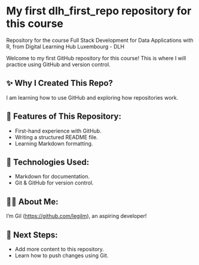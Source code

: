 # My first dlh_first_repo repository for this course
Repository for the course Full Stack Development for Data Applications with R, from Digital Learning Hub Luxembourg - DLH

Welcome to my first GitHub repository for this course! This is where I will practice using GitHub and version control.

## ✨ Why I Created This Repo?
I am learning how to use GitHub and exploring how repositories work.

## 📌 Features of This Repository:
- First-hand experience with GitHub.
- Writing a structured README file.
- Learning Markdown formatting.

## 🔧 Technologies Used:
- Markdown for documentation.
- Git & GitHub for version control.

## 👨‍💻 About Me:
I’m Gil (https://github.com/legilm), an aspiring developer!

## 🎯 Next Steps:
- Add more content to this repository.
- Learn how to push changes using Git.
